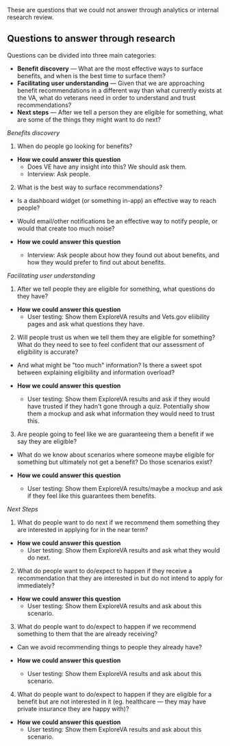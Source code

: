 These are questions that we could not answer through analytics or internal research review.

## Questions to answer through research

Questions can be divided into three main categories:

* **Benefit discovery** — What are the most effective ways to surface benefits, and when is the best time to surface them?
* **Facilitating user understanding** — Given that we are approaching benefit recommendations in a different way than what currently exists at the VA, what do veterans need in order to understand and trust recommendations?
* **Next steps** — After we tell a person they are eligible for something, what are some of the things they might want to do next?

*Benefits discovery*

1. When do people go looking for benefits?

* **How we could answer this question**
  * Does VE have any insight into this? We should ask them.
  * Interview: Ask people.

2. What is the best way to surface recommendations?
* Is a dashboard widget (or something in-app) an effective way to reach people? 
* Would email/other notifications be an effective way to notify people, or would that create too much noise? 

* **How we could answer this question**
  * Interview: Ask people about how they found out about benefits, and how they would prefer to find out about benefits.

*Facilitating user understanding*

1. After we tell people they are eligible for something, what questions do they have? 

* **How we could answer this question**
  * User testing: Show them ExploreVA results and Vets.gov eliibility pages and ask what questions they have.

2. Will people trust us when we tell them they are eligible for something? What do they need to see to feel confident that our assessment of eligibility is accurate?
* And what might be "too much" information? Is there a sweet spot between explaining eligibility and information overload?

* **How we could answer this question**
  * User testing: Show them ExploreVA results and ask if they would have trusted if they hadn't gone through a quiz. Potentially show them a mockup and ask what information they would need to trust this.

3. Are people going to feel like we are guaranteeing them a benefit if we say they are eligible? 
  * What do we know about scenarios where someone maybe eligible for something but ultimately not get a benefit? Do those scenarios exist?
  
* **How we could answer this question**
  * User testing: Show them ExploreVA results/maybe a mockup and ask if they feel like this guarantees them benefits. 

*Next Steps*

1. What do people want to do next if we recommend them something they are interested in applying for in the near term?

* **How we could answer this question**
  * User testing: Show them ExploreVA results and ask what they would do next.

2. What do people want to do/expect to happen if they receive a recommendation that they are interested in but do not intend to apply for immediately?

* **How we could answer this question**
  * User testing: Show them ExploreVA results and ask about this scenario.

3. What do people want to do/expect to happen if we recommend something to them that the are already receiving?
*  Can we avoid recommending things to people they already have?

* **How we could answer this question**
  * User testing: Show them ExploreVA results and ask about this scenario.

4. What do people want to do/expect to happen if they are eligible for a benefit but are not interested in it (eg. healthcare — they may have private insurance they are happy with)?

* **How we could answer this question**
  * User testing: Show them ExploreVA results and ask about this scenario.
